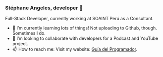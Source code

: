### Stéphane Angeles, developer 👋

Full-Stack Developer, currently working at SOAINT Perú as a Consultant. 

- 🌱 I’m currently learning lots of things! Not uploading to Github, though. Sometimes I do.
- 👯 I’m looking to collaborate with developers for a Podcast and YouTube project.
- 📫 How to reach me: Visit my website: [Guía del Programador](https://guia-del-programador.com/).
